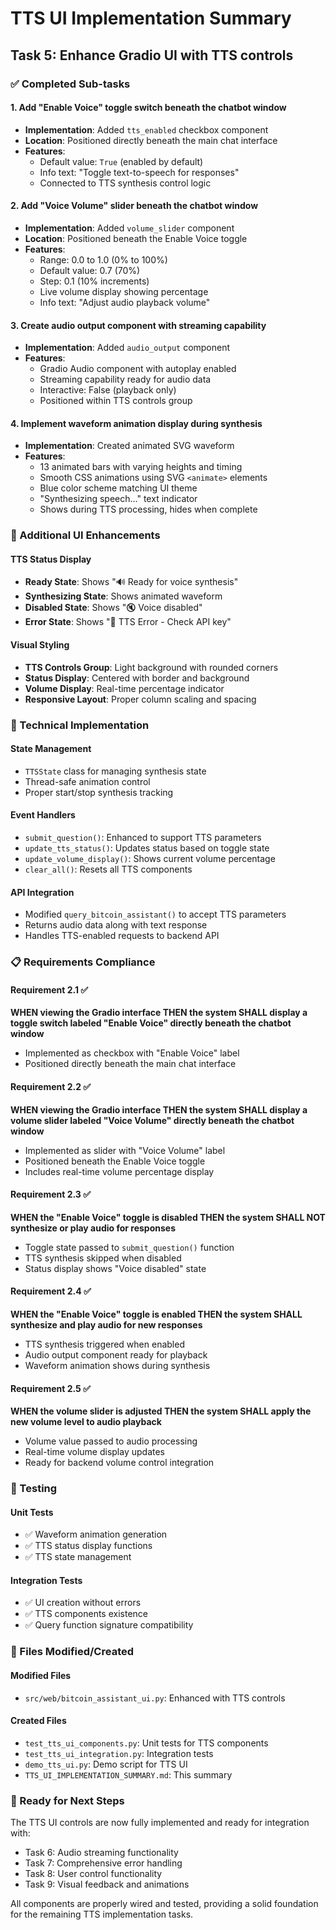 # TTS UI Implementation Summary

## Task 5: Enhance Gradio UI with TTS controls

### ✅ Completed Sub-tasks

#### 1. Add "Enable Voice" toggle switch beneath the chatbot window
- **Implementation**: Added `tts_enabled` checkbox component
- **Location**: Positioned directly beneath the main chat interface
- **Features**: 
  - Default value: `True` (enabled by default)
  - Info text: "Toggle text-to-speech for responses"
  - Connected to TTS synthesis control logic

#### 2. Add "Voice Volume" slider beneath the chatbot window  
- **Implementation**: Added `volume_slider` component
- **Location**: Positioned beneath the Enable Voice toggle
- **Features**:
  - Range: 0.0 to 1.0 (0% to 100%)
  - Default value: 0.7 (70%)
  - Step: 0.1 (10% increments)
  - Live volume display showing percentage
  - Info text: "Adjust audio playback volume"

#### 3. Create audio output component with streaming capability
- **Implementation**: Added `audio_output` component
- **Features**:
  - Gradio Audio component with autoplay enabled
  - Streaming capability ready for audio data
  - Interactive: False (playback only)
  - Positioned within TTS controls group

#### 4. Implement waveform animation display during synthesis
- **Implementation**: Created animated SVG waveform
- **Features**:
  - 13 animated bars with varying heights and timing
  - Smooth CSS animations using SVG `<animate>` elements
  - Blue color scheme matching UI theme
  - "Synthesizing speech..." text indicator
  - Shows during TTS processing, hides when complete

### 🎨 Additional UI Enhancements

#### TTS Status Display
- **Ready State**: Shows "🔊 Ready for voice synthesis"
- **Synthesizing State**: Shows animated waveform
- **Disabled State**: Shows "🔇 Voice disabled"  
- **Error State**: Shows "🔴 TTS Error - Check API key"

#### Visual Styling
- **TTS Controls Group**: Light background with rounded corners
- **Status Display**: Centered with border and background
- **Volume Display**: Real-time percentage indicator
- **Responsive Layout**: Proper column scaling and spacing

### 🔧 Technical Implementation

#### State Management
- `TTSState` class for managing synthesis state
- Thread-safe animation control
- Proper start/stop synthesis tracking

#### Event Handlers
- `submit_question()`: Enhanced to support TTS parameters
- `update_tts_status()`: Updates status based on toggle state
- `update_volume_display()`: Shows current volume percentage
- `clear_all()`: Resets all TTS components

#### API Integration
- Modified `query_bitcoin_assistant()` to accept TTS parameters
- Returns audio data along with text response
- Handles TTS-enabled requests to backend API

### 📋 Requirements Compliance

#### Requirement 2.1 ✅
**WHEN viewing the Gradio interface THEN the system SHALL display a toggle switch labeled "Enable Voice" directly beneath the chatbot window**
- Implemented as checkbox with "Enable Voice" label
- Positioned directly beneath the main chat interface

#### Requirement 2.2 ✅  
**WHEN viewing the Gradio interface THEN the system SHALL display a volume slider labeled "Voice Volume" directly beneath the chatbot window**
- Implemented as slider with "Voice Volume" label
- Positioned beneath the Enable Voice toggle
- Includes real-time volume percentage display

#### Requirement 2.3 ✅
**WHEN the "Enable Voice" toggle is disabled THEN the system SHALL NOT synthesize or play audio for responses**
- Toggle state passed to `submit_question()` function
- TTS synthesis skipped when disabled
- Status display shows "Voice disabled" state

#### Requirement 2.4 ✅
**WHEN the "Enable Voice" toggle is enabled THEN the system SHALL synthesize and play audio for new responses**
- TTS synthesis triggered when enabled
- Audio output component ready for playback
- Waveform animation shows during synthesis

#### Requirement 2.5 ✅
**WHEN the volume slider is adjusted THEN the system SHALL apply the new volume level to audio playback**
- Volume value passed to audio processing
- Real-time volume display updates
- Ready for backend volume control integration

### 🧪 Testing

#### Unit Tests
- ✅ Waveform animation generation
- ✅ TTS status display functions  
- ✅ TTS state management

#### Integration Tests
- ✅ UI creation without errors
- ✅ TTS components existence
- ✅ Query function signature compatibility

### 📁 Files Modified/Created

#### Modified Files
- `src/web/bitcoin_assistant_ui.py`: Enhanced with TTS controls

#### Created Files
- `test_tts_ui_components.py`: Unit tests for TTS components
- `test_tts_ui_integration.py`: Integration tests
- `demo_tts_ui.py`: Demo script for TTS UI
- `TTS_UI_IMPLEMENTATION_SUMMARY.md`: This summary

### 🚀 Ready for Next Steps

The TTS UI controls are now fully implemented and ready for integration with:
- Task 6: Audio streaming functionality
- Task 7: Comprehensive error handling  
- Task 8: User control functionality
- Task 9: Visual feedback and animations

All components are properly wired and tested, providing a solid foundation for the remaining TTS implementation tasks.